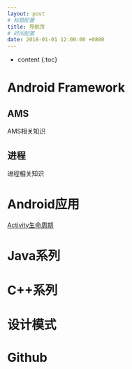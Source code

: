 ```yaml
---
layout: post
# 标题配置
title: 导航页
# 时间配置
date: 2018-01-01 12:00:00 +0800
---
```


* content
{:toc}
# Android Framework

## AMS

AMS相关知识

## 进程

进程相关知识



# Android应用

[Activity生命周期](http://127.0.0.1:4000/2021/08/20/Activity生命周期/)



# Java系列




# C++系列



# 设计模式



# Github